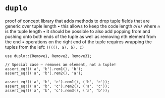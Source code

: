 # `duplo`

proof of concept library that adds methods to drop tuple fields that are generic over tuple length • this allows to keep the code length *`O(n)`* where *`n`* is the tuple length • it should be possible to also add popping from and pushing onto both ends of the tuple as well as removing nth element from the end • operations on the right end of the tuple requires wrapping the tuples from the left: `((((), a), b), c)`

```
use duplo::{Remove1, Remove2, Remove3};

// Special case — removes an element, not a tuple!
assert_eq!(('a', 'b').rem1(), 'b');
assert_eq!(('a', 'b').rem2(), 'a');

assert_eq!(('a', 'b', 'c').rem1(), ('b', 'c'));
assert_eq!(('a', 'b', 'c').rem2(), ('a', 'c'));
assert_eq!(('a', 'b', 'c').rem3(), ('a', 'b'));
```

